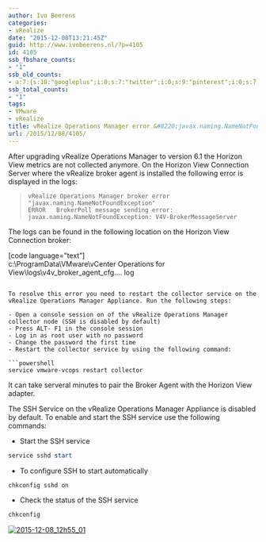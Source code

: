 ```yaml
---
author: Ivo Beerens
categories:
- vRealize
date: "2015-12-08T13:21:45Z"
guid: http://www.ivobeerens.nl/?p=4105
id: 4105
ssb_fbshare_counts:
- "1"
ssb_old_counts:
- a:7:{s:10:"googleplus";i:0;s:7:"twitter";i:0;s:9:"pinterest";i:0;s:7:"fbshare";i:1;s:8:"linkedin";i:0;s:6:"reddit";i:0;s:6:"tumblr";i:0;}
ssb_total_counts:
- "1"
tags:
- VMware
- vRealize
title: vRealize Operations Manager error &#8220;javax.naming.NameNotFoundException&#8221;
url: /2015/12/08/4105/
---
```


After upgrading vRealize Operations Manager to version 6.1 the Horizon View metrics are not collected anymore. On the Horizon View Connection Server where the vRealize broker agent is installed the following error is displayed in the logs:

> ```
> vRealize Operations Manager broker error "javax.naming.NameNotFoundException"
> ERROR   BrokerPoll message sending error: javax.naming.NameNotFoundException: V4V-BrokerMessageServer
> ```

The logs can be found in the following location on the Horizon View Connection broker:

\[code language=”text”\]  
c:\\ProgramData\\VMware\\vCenter Operations for View\\logs\\v4v\_broker\_agent\_cfg…. log  
```

To resolve this error you need to restart the collector service on the vRealize Operations Manager Appliance. Run the following steps:

- Open a console session on of the vRealize Operations Manager collector node (SSH is disabled by default)
- Press ALT- F1 in the console session
- Log in as root user with no password
- Change the password the first time
- Restart the collector service by using the following command:

```powershell  
service vmware-vcops restart collector  
```

It can take serveral minutes to pair the Broker Agent with the Horizon View adapter.

The SSH Service on the vRealize Operations Manager Appliance is disabled by default. To enable and start the SSH service use the following commands:

- Start the SSH service

```powershell  
service sshd start  
```

- To configure SSH to start automatically

```powershell  
chkconfig sshd on  
```

- Check the status of the SSH service

```powershell  
chkconfig  
```

[![2015-12-08_12h55_01](http://localhost/wp-content/uploads/2015/12/2015-12-08_12h55_01-300x102.png)](http://localhost/wp-content/uploads/2015/12/2015-12-08_12h55_01.png)
